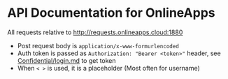 # API Documentation for OnlineApps

All requests relative to http://requests.onlineapps.cloud:1880

* Post request body is `application/x-www-formurlencoded`
* Auth token is passed as `Authorization: "Bearer <token>"` header, see [Confidential/login.md](https://github.com/onlineapps-cloud/onlineapps-api/blob/master/Confidential/login.md) to get token
* When `< >` is used, it is a placeholder (Most often for username)

